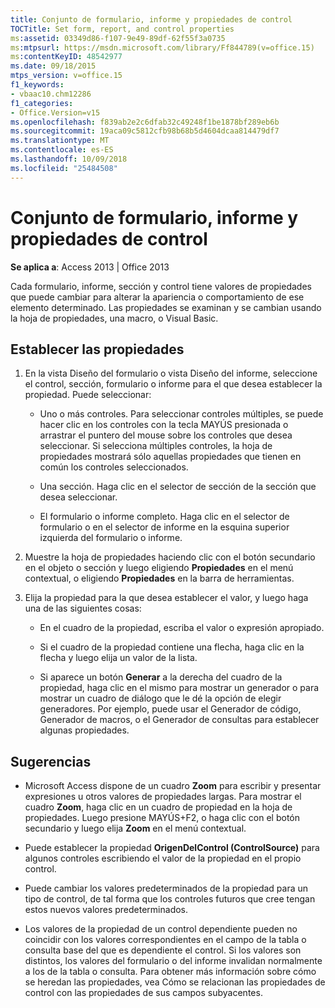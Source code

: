```yaml
---
title: Conjunto de formulario, informe y propiedades de control
TOCTitle: Set form, report, and control properties
ms:assetid: 03349d86-f107-9e49-89df-62f55f3a0735
ms:mtpsurl: https://msdn.microsoft.com/library/Ff844789(v=office.15)
ms:contentKeyID: 48542977
ms.date: 09/18/2015
mtps_version: v=office.15
f1_keywords:
- vbaac10.chm12286
f1_categories:
- Office.Version=v15
ms.openlocfilehash: f839ab2e2c6dfab32c49248f1be1878bf289eb6b
ms.sourcegitcommit: 19aca09c5812cfb98b68b5d4604dcaa814479df7
ms.translationtype: MT
ms.contentlocale: es-ES
ms.lasthandoff: 10/09/2018
ms.locfileid: "25484508"
---
```

# <a name="set-form-report-and-control-properties"></a>Conjunto de formulario, informe y propiedades de control

**Se aplica a**: Access 2013 | Office 2013

Cada formulario, informe, sección y control tiene valores de propiedades que puede cambiar para alterar la apariencia o comportamiento de ese elemento determinado. Las propiedades se examinan y se cambian usando la hoja de propiedades, una macro, o Visual Basic.

## <a name="set-properties"></a>Establecer las propiedades

1. En la vista Diseño del formulario o vista Diseño del informe, seleccione el control, sección, formulario o informe para el que desea establecer la propiedad. Puede seleccionar:
    
   - Uno o más controles. Para seleccionar controles múltiples, se puede hacer clic en los controles con la tecla MAYÚS presionada o arrastrar el puntero del mouse sobre los controles que desea seleccionar. Si selecciona múltiples controles, la hoja de propiedades mostrará sólo aquellas propiedades que tienen en común los controles seleccionados.
    
   - Una sección. Haga clic en el selector de sección de la sección que desea seleccionar.
    
   - El formulario o informe completo. Haga clic en el selector de formulario o en el selector de informe en la esquina superior izquierda del formulario o informe.

2. Muestre la hoja de propiedades haciendo clic con el botón secundario en el objeto o sección y luego eligiendo **Propiedades** en el menú contextual, o eligiendo **Propiedades** en la barra de herramientas.

3. Elija la propiedad para la que desea establecer el valor, y luego haga una de las siguientes cosas:
    
   - En el cuadro de la propiedad, escriba el valor o expresión apropiado.
    
   - Si el cuadro de la propiedad contiene una flecha, haga clic en la flecha y luego elija un valor de la lista.
    
   - Si aparece un botón **Generar** a la derecha del cuadro de la propiedad, haga clic en el mismo para mostrar un generador o para mostrar un cuadro de diálogo que le dé la opción de elegir generadores. Por ejemplo, puede usar el Generador de código, Generador de macros, o el Generador de consultas para establecer algunas propiedades.

## <a name="tips"></a>Sugerencias 

- Microsoft Access dispone de un cuadro **Zoom** para escribir y presentar expresiones u otros valores de propiedades largas. Para mostrar el cuadro **Zoom**, haga clic en un cuadro de propiedad en la hoja de propiedades. Luego presione MAYÚS+F2, o haga clic con el botón secundario y luego elija **Zoom** en el menú contextual.

- Puede establecer la propiedad **OrigenDelControl (ControlSource)** para algunos controles escribiendo el valor de la propiedad en el propio control.

- Puede cambiar los valores predeterminados de la propiedad para un tipo de control, de tal forma que los controles futuros que cree tengan estos nuevos valores predeterminados.

- Los valores de la propiedad de un control dependiente pueden no coincidir con los valores correspondientes en el campo de la tabla o consulta base del que es dependiente el control. Si los valores son distintos, los valores del formulario o del informe invalidan normalmente a los de la tabla o consulta. Para obtener más información sobre cómo se heredan las propiedades, vea Cómo se relacionan las propiedades de control con las propiedades de sus campos subyacentes.

